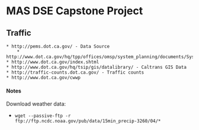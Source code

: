 # MAS DSE Capstone Project

## Traffic

	* http://pems.dot.ca.gov/ - Data Source
		* http://www.dot.ca.gov/hq/tpp/offices/omsp/system_planning/documents/System_Planning_Training_Module_2_TCR_Guide_Working_Draft_2013_02_22.pdf
	* http://www.dot.ca.gov/index.shtml
	* http://www.dot.ca.gov/hq/tsip/gis/datalibrary/ - Caltrans GIS Data
	* http://traffic-counts.dot.ca.gov/ - Traffic counts
	* http://www.dot.ca.gov/cwwp

 #### Notes

 Download weather data:  
 * `wget --passive-ftp -r ftp://ftp.ncdc.noaa.gov/pub/data/15min_precip-3260/04/*`
